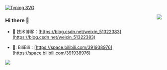 <!--   my-ticker -->    
[![Typing SVG](https://readme-typing-svg.herokuapp.com?color=%2336BCF7&center=true&vCenter=true&width=600&lines=Hi+there+👋👋👋,+I+am+JehanRio;+Welcome+to+My+Profile!;Started+from+the+bottom;Always+learning+new+things+and+Always+loving+computer+)](https://git.io/typing-svg)
</p>
<img align="right" src="https://github-readme-stats.vercel.app/api?username=neowho&show_icons=true&icon_color=CE1D2D&text_color=718096&bg_color=ffffff&hide_title=true" />
  
### Hi there  🌅
- :orange_book: 技术博客：[https://blog.csdn.net/weixin_51322383](https://blog.csdn.net/weixin_51322383)

- 🎸:  BiliBili：[https://space.bilibili.com/391938976](https://space.bilibili.com/391938976)

![](assets/Bottom_down.svg)
